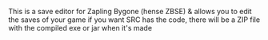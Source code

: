 This is a save editor for Zapling Bygone (hense ZBSE) & allows you to edit the saves of your game if you want
SRC has the code, there will be a ZIP file with the compiled exe or jar when it's made
